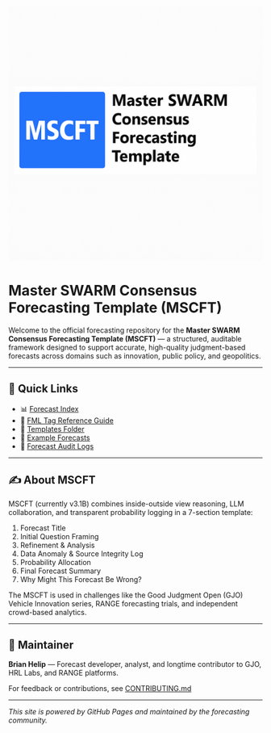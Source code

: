 <link rel="icon" href="favicon.ico" type="image/x-icon">

![MSCFT Banner](./mscft-banner.png) 


# Master SWARM Consensus Forecasting Template (MSCFT)

Welcome to the official forecasting repository for the **Master SWARM Consensus Forecasting Template (MSCFT)** — a structured, auditable framework designed to support accurate, high-quality judgment-based forecasts across domains such as innovation, public policy, and geopolitics.

---

## 🔗 Quick Links

- 📊 [Forecast Index](./forecast-index.md)
- 🧠 [FML Tag Reference Guide](./docs/Markup.md)
- 📂 [Templates Folder](./templates)
- 📁 [Example Forecasts](./examples)
- 📝 [Forecast Audit Logs](./logs)

---

## ✍️ About MSCFT

MSCFT (currently v3.1B) combines inside-outside view reasoning, LLM collaboration, and transparent probability logging in a 7-section template:

1. Forecast Title  
2. Initial Question Framing  
3. Refinement & Analysis  
4. Data Anomaly & Source Integrity Log  
5. Probability Allocation  
6. Final Forecast Summary  
7. Why Might This Forecast Be Wrong?

The MSCFT is used in challenges like the Good Judgment Open (GJO) Vehicle Innovation series, RANGE forecasting trials, and independent crowd-based analytics.

---

## 👤 Maintainer
**Brian Helip** — Forecast developer, analyst, and longtime contributor to GJO, HRL Labs, and RANGE platforms.

For feedback or contributions, see [CONTRIBUTING.md](./CONTRIBUTING.md)

---

_This site is powered by GitHub Pages and maintained by the forecasting community._
